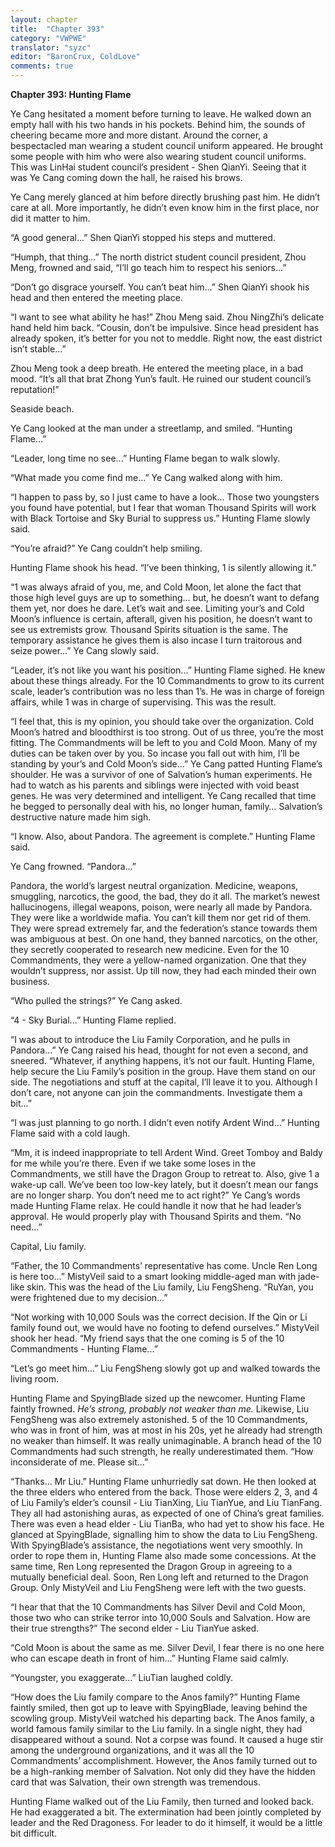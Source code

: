 ```yaml
---
layout: chapter
title:  "Chapter 393"
category: "VWPWE"
translator: "syzc"
editor: "BaronCrux, ColdLove"
comments: true
---
```


**Chapter 393: Hunting Flame**

Ye Cang hesitated a moment before turning to leave. He walked down an empty hall with his two hands in his pockets. Behind him, the sounds of cheering became more and more distant. Around the corner, a bespectacled man wearing a student council uniform appeared. He brought some people with him who were also wearing student council uniforms. This was LinHai student council’s president - Shen QianYi. Seeing that it was Ye Cang coming down the hall, he raised his brows.

Ye Cang merely glanced at him before directly brushing past him. He didn’t care at all. More importantly, he didn’t even know him in the first place, nor did it matter to him.

“A good general...” Shen QianYi stopped his steps and muttered.

“Humph, that thing...” The north district student council president, Zhou Meng, frowned and said, “I’ll go teach him to respect his seniors...”

“Don’t go disgrace yourself. You can’t beat him...” Shen QianYi shook his head and then entered the meeting place.

“I want to see what ability he has!” Zhou Meng said. Zhou NingZhi’s delicate hand held him back. “Cousin, don’t be impulsive. Since head president has already spoken, it’s better for you not to meddle. Right now, the east district isn’t stable...”

Zhou Meng took a deep breath. He entered the meeting place, in a bad mood. “It’s all that brat Zhong Yun’s fault. He ruined our student council’s reputation!”

Seaside beach.

Ye Cang looked at the man under a streetlamp, and smiled. “Hunting Flame...”

“Leader, long time no see...” Hunting Flame began to walk slowly.

“What made you come find me...” Ye Cang walked along with him.

“I happen to pass by, so I just came to have a look… Those two youngsters you found have potential, but I fear that woman Thousand Spirits will work with Black Tortoise and Sky Burial to suppress us.” Hunting Flame slowly said.

“You’re afraid?” Ye Cang couldn’t help smiling.

Hunting Flame shook his head. “I’ve been thinking, 1 is silently allowing it.”

“1 was always afraid of you, me, and Cold Moon, let alone the fact that those high level guys are up to something… but, he doesn’t want to defang them yet, nor does he dare. Let’s wait and see. Limiting your’s and Cold Moon’s influence is certain, afterall, given his position, he doesn’t want to see us extremists grow. Thousand Spirits situation is the same. The temporary assistance he gives them is also incase I turn traitorous and seize power...” Ye Cang slowly said.

“Leader, it’s not like you want his position...” Hunting Flame sighed. He knew about these things already. For the 10 Commandments to grow to its current scale, leader’s contribution was no less than 1’s. He was in charge of foreign affairs, while 1 was in charge of supervising. This was the result.

“I feel that, this is my opinion, you should take over the organization. Cold Moon’s hatred and bloodthirst is too strong. Out of us three, you’re the most fitting. The Commandments will be left to you and Cold Moon. Many of my duties can be taken over by you. So incase you fall out with him, I’ll be standing by your’s and Cold Moon’s side...” Ye Cang patted Hunting Flame’s shoulder. He was a survivor of one of Salvation’s human experiments. He had to watch as his parents and siblings were injected with void beast genes. He was very determined and intelligent. Ye Cang recalled that time he begged to personally deal with his, no longer human, family… Salvation’s destructive nature made him sigh.

“I know. Also, about Pandora. The agreement is complete.” Hunting Flame said. 

Ye Cang frowned. “Pandora...”

Pandora, the world’s largest neutral organization. Medicine, weapons, smuggling, narcotics, the good, the bad, they do it all. The market’s newest hallucinogens, illegal weapons, poison, were nearly all made by Pandora. They were like a worldwide mafia. You can’t kill them nor get rid of them. They were spread extremely far, and the federation’s stance towards them was ambiguous at best. On one hand, they banned narcotics, on the other, they secretly cooperated to research new medicine. Even for the 10 Commandments, they were a yellow-named organization. One that they wouldn’t suppress, nor assist. Up till now, they had each minded their own business.

“Who pulled the strings?” Ye Cang asked.

“4 - Sky Burial...” Hunting Flame replied.

“I was about to introduce the Liu Family Corporation, and he pulls in Pandora...” Ye Cang raised his head, thought for not even a second, and sneered. “Whatever, if anything happens, it’s not our fault. Hunting Flame, help secure the Liu Family’s position in the group. Have them stand on our side. The negotiations and stuff at the capital, I’ll leave it to you. Although I don’t care, not anyone can join the commandments. Investigate them a bit...”

“I was just planning to go north. I didn’t even notify Ardent Wind...” Hunting Flame said with a cold laugh. 

“Mm, it is indeed inappropriate to tell Ardent Wind. Greet Tomboy and Baldy for me while you’re there. Even if we take some loses in the Commandments, we still have the Dragon Group to retreat to. Also, give 1 a wake-up call. We’ve been too low-key lately, but it doesn’t mean our fangs are no longer sharp. You don’t need me to act right?” Ye Cang’s words made Hunting Flame relax. He could handle it now that he had leader’s approval. He would properly play with Thousand Spirits and them. “No need...”

Capital, Liu family.

“Father, the 10 Commandments’ representative has come. Uncle Ren Long is here too...” MistyVeil said to a smart looking middle-aged man with jade-like skin. This was the head of the Liu family, Liu FengSheng. “RuYan, you were frightened due to my decision...” 

“Not working with 10,000 Souls was the correct decision. If the Qin or Li family found out, we would have no footing to defend ourselves.” MistyVeil shook her head. “My friend says that the one coming is 5 of the 10 Commandments - Hunting Flame...”

“Let’s go meet him...” Liu FengSheng slowly got up and walked towards the living room.

Hunting Flame and SpyingBlade sized up the newcomer. Hunting Flame faintly frowned. *He’s strong, probably not weaker than me.* Likewise, Liu FengSheng was also extremely astonished. 5 of the 10 Commandments, who was in front of him, was at most in his 20s, yet he already had strength no weaker than himself. It was really unimaginable. A branch head of the 10 Commandments had such strength, he really underestimated them. “How inconsiderate of me. Please sit...”

“Thanks... Mr Liu.” Hunting Flame unhurriedly sat down. He then looked at the three elders who entered from the back. Those were elders 2, 3, and 4 of Liu Family’s elder’s counsil - Liu TianXing, Liu TianYue, and Liu TianFang. They all had astonishing auras, as expected of one of China’s great families. There was even a head elder - Liu TianBa, who had yet to show his face. He glanced at SpyingBlade, signalling him to show the data to Liu FengSheng. With SpyingBlade’s assistance, the negotiations went very smoothly. In order to rope them in, Hunting Flame also made some concessions. At the same time, Ren Long represented the Dragon Group in agreeing to a mutually beneficial deal. Soon, Ren Long left and returned to the Dragon Group. Only MistyVeil and Liu FengSheng were left with the two guests.

“I hear that that the 10 Commandments has Silver Devil and Cold Moon, those two who can strike terror into 10,000 Souls and Salvation. How are their true strengths?” The second elder - Liu TianYue asked.

“Cold Moon is about the same as me. Silver Devil, I fear there is no one here who can escape death in front of him...” Hunting Flame said calmly.

“Youngster, you exaggerate...” LiuTian laughed coldly.

“How does the Liu family compare to the Anos family?” Hunting Flame faintly smiled, then got up to leave with SpyingBlade, leaving behind the scowling group. MistyVeil watched his departing back. The Anos family, a world famous family similar to the Liu family. In a single night, they had disappeared without a sound. Not a corpse was found. It caused a huge stir among the underground organizations, and it was all the 10 Commandments’ accomplishment. However, the Anos family turned out to be a high-ranking member of Salvation. Not only did they have the hidden card that was Salvation, their own strength was tremendous.

Hunting Flame walked out of the Liu Family, then turned and looked back. He had exaggerated a bit. The extermination had been jointly completed by leader and the Red Dragoness. For leader to do it himself, it would be a little bit difficult.

